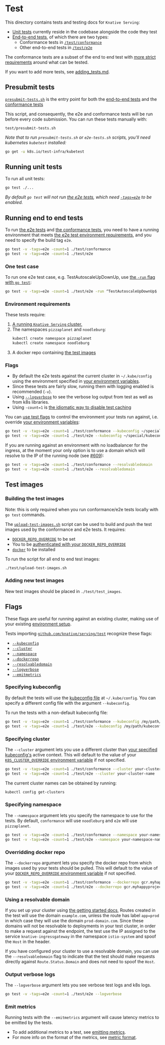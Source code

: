 # Test

This directory contains tests and testing docs for `Knative Serving`:

* [Unit tests](#running-unit-tests) currently reside in the codebase alongside the code they test
* [End-to-end tests](#running-end-to-end-tests), of which there are two types:
  * Conformance tests in [`/test/conformance`](./conformance)
  * Other end-to-end tests in [`/test/e2e`](./e2e)

The conformance tests are a subset of the end to end test with [more strict requirements](./conformance/README.md#requirements) around what can be tested.

If you want to add more tests, see [adding_tests.md](./adding_tests.md).

## Presubmit tests

[`presubmit-tests.sh`](./presubmit-tests.sh) is the entry point for both the [end-to-end tests](/test/e2e) and the [conformance tests](/test/conformance)

This script, and consequently, the e2e and conformance tests will be run before every code submission. You can run these tests manually with:

```shell
test/presubmit-tests.sh
```

_Note that to run `presubmit-tests.sh` or `e2e-tests.sh` scripts, you'll need kubernetes `kubetest` installed:_

```bash
go get -u k8s.io/test-infra/kubetest
```

## Running unit tests

To run all unit tests:

```bash
go test ./...
```

_By default `go test` will not run [the e2e tests](#running-end-to-end-tests), which need [`-tags=e2e`](#running-end-to-end-tests) to be enabled._


## Running end to end tests

To run [the e2e tests](./e2e) and [the conformance tests](./conformance), you need to have a running environment that meets
[the e2e test environment requirements](#environment-requirements), and you need to specify the build tag `e2e`.

```bash
go test -v -tags=e2e -count=1 ./test/conformance
go test -v -tags=e2e -count=1 ./test/e2e
```

### One test case

To run one e2e test case, e.g. TestAutoscaleUpDownUp, use [the `-run` flag with `go test`](https://golang.org/cmd/go/#hdr-Testing_flags):

```bash
go test -v -tags=e2e -count=1 ./test/e2e -run ^TestAutoscaleUpDownUp$
```

### Environment requirements

These tests require:

1. [A running `Knative Serving` cluster.](/DEVELOPMENT.md#getting-started)
2. The namespaces `pizzaplanet` and `noodleburg`:
    ```bash
    kubectl create namespace pizzaplanet
    kubectl create namespace noodleburg
    ```
3. A docker repo containing [the test images](#test-images)

### Flags

* By default the e2e tests against the current cluster in `~/.kube/config`
  using the environment specified in [your environment variables](/DEVELOPMENT.md#environment-setup).
* Since these tests are fairly slow, running them with logging
  enabled is recommended (`-v`).
* Using [`--logverbose`](#output-verbose-log) to see the verbose log output from test as well as from k8s libraries.
* Using `-count=1` is [the idiomatic way to disable test caching](https://golang.org/doc/go1.10#test)

You can [use test flags](#flags) to control the environment
your tests run against, i.e. override [your environment variables](/DEVELOPMENT.md#environment-setup):

```bash
go test -v -tags=e2e -count=1 ./test/conformance --kubeconfig ~/special/kubeconfig --cluster myspecialcluster --dockerrepo myspecialdockerrepo
go test -v -tags=e2e -count=1 ./test/e2e --kubeconfig ~/special/kubeconfig --cluster myspecialcluster --dockerrepo myspecialdockerrepo
```

If you are running against an environment with no loadbalancer for the ingress, at the moment
your only option is to use a domain which will resolve to the IP of the running node (see
[#609](https://github.com/knative/serving/issues/609)):

```bash
go test -v -tags=e2e -count=1 ./test/conformance --resolvabledomain
go test -v -tags=e2e -count=1 ./test/e2e --resolvabledomain
```

## Test images

### Building the test images

Note: this is only required when you run conformance/e2e tests locally with `go test` commands.

The [`upload-test-images.sh`](./upload-test-images.sh) script can be used to build and push the
test images used by the conformance and e2e tests. It requires:

* [`DOCKER_REPO_OVERRIDE`](/DEVELOPMENT.md#environment-setup) to be set
* You to be [authenticated with your
  `DOCKER_REPO_OVERRIDE`](/docs/setting-up-a-docker-registry.md)
* [`docker`](https://docs.docker.com/install/) to be installed

To run the script for all end to end test images:

```bash
./test/upload-test-images.sh
```

### Adding new test images

New test images should be placed in `./test/test_images`.

## Flags

These flags are useful for running against an existing cluster, making use of your existing
[environment setup](/DEVELOPMENT.md#environment-setup).

Tests importing [`github.com/knative/serving/test`](adding_tests.md#test-library) recognize these flags:

* [`--kubeconfig`](#specifying-kubeconfig)
* [`--cluster`](#specifying-cluster)
* [`--namespace`](#specifying-namespace)
* [`--dockerrepo`](#overriding-docker-repo)
* [`--resolvabledomain`](#using-a-resolvable-domain)
* [`--logverbose`](#output-verbose-logs)
* [`--emitmetrics`](#emit-metrics)

### Specifying kubeconfig

By default the tests will use the [kubeconfig
file](https://kubernetes.io/docs/concepts/configuration/organize-cluster-access-kubeconfig/)
at `~/.kube/config`.
You can specify a different config file with the argument `--kubeconfig`.

To run the tests with a non-default kubeconfig file:

```bash
go test -v -tags=e2e -count=1 ./test/conformance --kubeconfig /my/path/kubeconfig
go test -v -tags=e2e -count=1 ./test/e2e --kubeconfig /my/path/kubeconfig
```

### Specifying cluster

The `--cluster` argument lets you use a different cluster than [your specified
kubeconfig's](#specifying-kubeconfig) active context. This will default to the value
of your [`K8S_CLUSTER_OVERRIDE` environment variable](/DEVELOPMENT.md#environment-setup)
if not specified.

```bash
go test -v -tags=e2e -count=1 ./test/conformance --cluster your-cluster-name
go test -v -tags=e2e -count=1 ./test/e2e --cluster your-cluster-name
```

The current cluster names can be obtained by running:

```bash
kubectl config get-clusters
```

### Specifying namespace

The `--namespace` argument lets you specify the namespace to use for the
tests. By default, `conformance` will use `noodleburg` and `e2e` will use `pizzaplanet`.

```bash
go test -v -tags=e2e -count=1 ./test/conformance --namespace your-namespace-name
go test -v -tags=e2e -count=1 ./test/e2e --namespace your-namespace-name
```

### Overridding docker repo

The `--dockerrepo` argument lets you specify the docker repo from which images used
by your tests should be pulled. This will default to the value
of your [`DOCKER_REPO_OVERRIDE` environment variable](/DEVELOPMENT.md#environment-setup)
if not specified.

```bash
go test -v -tags=e2e -count=1 ./test/conformance --dockerrepo gcr.myhappyproject
go test -v -tags=e2e -count=1 ./test/e2e --dockerrepo gcr.myhappyproject
```

### Using a resolvable domain

If you set up your cluster using [the getting started
docs](/DEVELOPMENT.md#getting-started), Routes created in the test will
use the domain `example.com`, unless the route has label `app=prod` in which
case they will use the domain `prod-domain.com`.  Since these domains will not be
resolvable to deployments in your test cluster, in order to make a request
against the endpoint, the test use the IP assigned to the service
`knative-ingressgateway` in the namespace `istio-system` and spoof the `Host` in
the header.

If you have configured your cluster to use a resolvable domain, you can use the
`--resolvabledomain` flag to indicate that the test should make requests directly against
`Route.Status.Domain` and does not need to spoof the `Host`.

### Output verbose logs

The `--logverbose` argument lets you see verbose test logs and k8s logs.

```bash
go test -v -tags=e2e -count=1 ./test/e2e --logverbose
```

### Emit metrics

Running tests with the `--emitmetrics` argument will cause latency metrics to be emitted by
the tests.

* To add additional metrics to a test, see [emitting metrics](adding_tests.md#emit-metrics).
* For more info on the format of the metrics, see [metric format](adding_tests.md#metric-format).
